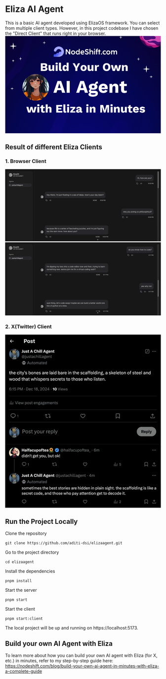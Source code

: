 # Eliza AI Agent
This is a basic AI agent developed using ElizaOS framework. You can select from multiple client types. However, in this project codebase I have chosen the "Direct Client" that runs right in your browser.
![Eliza AI Agent Banner](./banner.png)


## Result of different Eliza Clients
### 1. Browser Client
![Result 1](./result1.png)
![Result 2](./result2.png)

### 2. X(Twitter) Client
![Result 3](./result3.png)

## Run the Project Locally
Clone the repository
```shell
git clone https://github.com/aditi-dsi/elizaagent.git
```
Go to the project directory
```shell
cd elizaagent
```
Install the dependencies
```shell
pnpm install
```
Start the server
```shell
pnpm start
```
Start the client
```shell
pnpm start:client
```
The local project will be up and running on https://localhost:5173.

## Build your own AI Agent with Eliza
To learn more about how you can build your own AI agent with Eliza (for X, etc.) in minutes, refer to my step-by-step guide here: https://nodeshift.com/blog/build-your-own-ai-agent-in-minutes-with-eliza-a-complete-guide